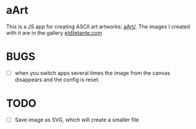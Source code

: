 # aArt

This is a JS app for creating ASCII art artworks: [aArt/](https://aart.eldiletante.com/). The images I created with it are in the gallery [eldiletante.com](https://www.eldiletante.com)

# BUGS

- [ ] when you switch apps several times the image from the canvas disappears and the config is reset. 

# TODO

- [ ] Save image as SVG, which will create a smaller file 
